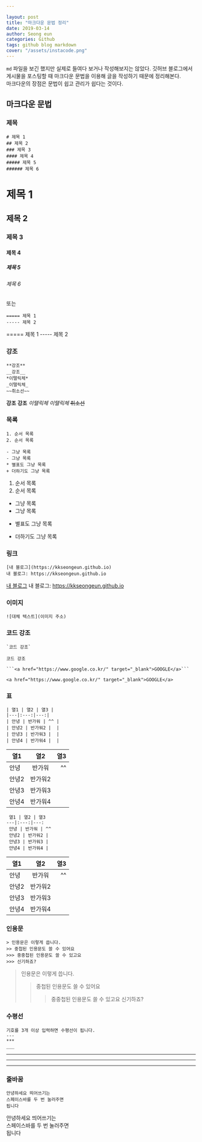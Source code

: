 ```yaml
---

layout: post
title: "마크다운 문법 정리"
date: 2019-03-14
author: Seong eun
categories: Github
tags: github blog markdown
cover: "/assets/instacode.png"
---
```


`md` 파일을 보긴 했지만 실제로 들여다 보거나 작성해보지는 않았다. 깃허브 블로그에서 게시물을 포스팅할 때 마크다운 문법을 이용해 글을 작성하기 때문에 정리해본다.  
마크다운의 장점은 문법이 쉽고 관리가 쉽다는 것이다.  

마크다운 문법
----------------

### 제목
~~~
# 제목 1
## 제목 2
### 제목 3
#### 제목 4
##### 제목 5
###### 제목 6
~~~
# 제목 1
## 제목 2
### 제목 3
#### 제목 4
##### 제목 5
###### 제목 6
또는
~~~
===== 제목 1
----- 제목 2
~~~
===== 제목 1
----- 제목 2

### 강조
~~~
**강조**
__강조__
*이탤릭체*
_이탤릭체_
~~취소선~~
~~~
**강조**
__강조__
*이탤릭체*
_이탤릭체_
~~취소선~~

### 목록
~~~
1. 순서 목록
2. 순서 목록

- 그냥 목록
- 그냥 목록
* 별표도 그냥 목록
+ 더하기도 그냥 목록
~~~
1. 순서 목록
2. 순서 목록

- 그냥 목록
- 그냥 목록
* 별표도 그냥 목록
+ 더하기도 그냥 목록

### 링크
~~~
[내 블로그](https://kkseongeun.github.io)
내 블로그: https://kkseongeun.github.io
~~~
[내 블로그](https://kkseongeun.github.io)
내 블로그: https://kkseongeun.github.io

### 이미지
~~~
![대체 텍스트](이미지 주소)
~~~

### 코드 강조
~~~
`코드 강조` 
~~~
`코드 강조`
~~~
```<a href="https://www.google.co.kr/" target="_blank">GOOGLE</a>```
~~~
```<a href="https://www.google.co.kr/" target="_blank">GOOGLE</a>```


### 표
~~~
| 열1 | 열2 | 열3 |
|---|:---:|---:|
| 안녕 | 반가워 | ^^ |
| 안녕2 | 반가워2 |  |
| 안녕3 | 반가워3 |  |
| 안녕4 | 반가워4 |  |
~~~
| 열1 | 열2 | 열3 |
|---|:---:|---:|
| 안녕 | 반가워 | ^^ |
| 안녕2 | 반가워2 |  |
| 안녕3 | 반가워3 |  |
| 안녕4 | 반가워4 |  |
~~~
 열1 | 열2 | 열3
---|:---:|---:
 안녕 | 반가워 | ^^
 안녕2 | 반가워2 |
 안녕3 | 반가워3 |
 안녕4 | 반가워4 |
~~~
 열1 | 열2 | 열3
---|:---:|---:
 안녕 | 반가워 | ^^
 안녕2 | 반가워2 |
 안녕3 | 반가워3 |
 안녕4 | 반가워4 |

### 인용문
~~~
> 인용문은 이렇게 씁니다.
>> 중첩된 인용문도 쓸 수 있어요
>>> 중중첩된 인용문도 쓸 수 있고요
>>> 신기하죠?
~~~
> 인용문은 이렇게 씁니다.
>> 중첩된 인용문도 쓸 수 있어요
>>> 중중첩된 인용문도 쓸 수 있고요
>>> 신기하죠?

### 수평선
~~~
기호를 3개 이상 입력하면 수평선이 됩니다.
---
***
___
~~~

---
***
___

### 줄바꿈
~~~
안녕하세요 띄어쓰기는  
스페이스바를 두 번 눌러주면  
됩니다
~~~
안녕하세요 띄어쓰기는  
스페이스바를 두 번 눌러주면  
됩니다





